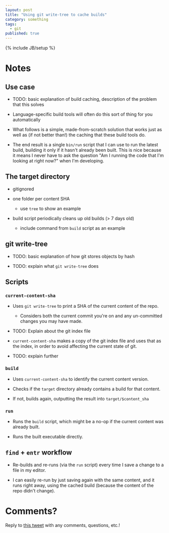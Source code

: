 ```yaml
---
layout: post
title: "Using git write-tree to cache builds"
category: something
tags:
  - git
published: true
---
```


{% include JB/setup %}

# Notes

## Use case

* TODO: basic explanation of build caching, description of the problem that this
  solves

* Language-specific build tools will often do this sort of thing for you
  automatically

* What follows is a simple, made-from-scratch solution that works just as well
  as (if not better than!) the caching that these build tools do.

* The end result is a single `bin/run` script that I can use to run the latest
  build, building it only if it hasn't already been built. This is nice because
  it means I never have to ask the question "Am I running the code that I'm
  looking at right now?" when I'm developing.

## The target directory

* gitignored

* one folder per content SHA
  * use `tree` to show an example

* build script periodically cleans up old builds (> 7 days old)
  * include command from `build` script as an example

## git write-tree

* TODO: basic explanation of how git stores objects by hash

* TODO: explain what `git write-tree` does

## Scripts

### `current-content-sha`

* Uses `git write-tree` to print a SHA of the current content of the repo.
  * Considers both the current commit you're on and any un-committed changes you
    may have made.

* TODO: Explain about the git index file

* `current-content-sha` makes a copy of the git index file and uses that as the
  index, in order to avoid affecting the current state of git.

* TODO: explain further

### `build`

* Uses `current-content-sha` to identify the current content version.

* Checks if the `target` directory already contains a build for that content.

* If not, builds again, outputting the result into `target/$content_sha`

### `run`

* Runs the `build` script, which might be a no-op if the current content was
  already built.

* Runs the built executable directly.

## `find` + `entr` workflow

* Re-builds and re-runs (via the `run` script) every time I save a change to a
  file in my editor.

* I can easily re-run by just saving again with the same content, and it runs
  right away, using the cached build (because the content of the repo didn't
  change).

# Comments?

Reply to [this tweet][tweet] with any comments, questions, etc.!

[tweet]: https://twitter.com/dave_yarwood/status/FIXME
